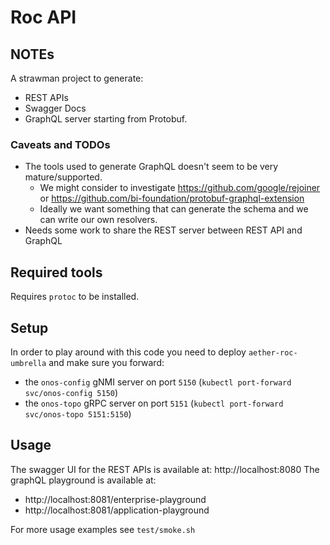 # Roc API

## NOTEs

A strawman project to generate:
- REST APIs
- Swagger Docs
- GraphQL server
starting from Protobuf.

### Caveats and TODOs

- The tools used to generate GraphQL doesn't seem to be very mature/supported.
  - We might consider to investigate https://github.com/google/rejoiner or https://github.com/bi-foundation/protobuf-graphql-extension
  - Ideally we want something that can generate the schema and we can write our own resolvers.
- Needs some work to share the REST server between REST API and GraphQL

## Required tools

Requires `protoc` to be installed.

## Setup

In order to play around with this code you need to deploy `aether-roc-umbrella` and
make sure you forward: 
- the `onos-config` gNMI server on port `5150` (`kubectl port-forward svc/onos-config 5150`)
- the `onos-topo` gRPC server on port `5151` (`kubectl port-forward svc/onos-topo 5151:5150`)


## Usage

The swagger UI for the REST APIs is available at: http://localhost:8080
The graphQL playground is available at:
- http://localhost:8081/enterprise-playground
- http://localhost:8081/application-playground

For more usage examples see `test/smoke.sh` 

